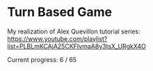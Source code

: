 # Turn Based Game

My realization of Alex Quevillon tutorial series: https://www.youtube.com/playlist?list=PLBLmKCAjA25CKFIvmaA8y3tsX_URgkX4O

Current progress: 6 / 65
